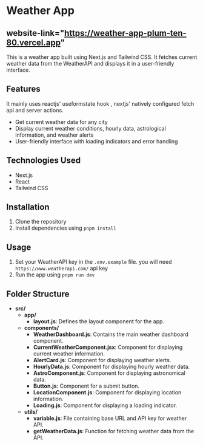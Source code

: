 # Weather App

## website-link="https://weather-app-plum-ten-80.vercel.app"

This is a weather app built using Next.js and Tailwind CSS. It fetches current weather data from the WeatherAPI and displays it in a user-friendly interface.

## Features

It mainly uses reactjs' useformstate hook , nextjs' natively configured fetch api and server actions.

- Get current weather data for any city
- Display current weather conditions, hourly data, astrological information, and weather alerts
- User-friendly interface with loading indicators and error handling

## Technologies Used

- Next.js
- React
- Tailwind CSS

## Installation

1. Clone the repository
2. Install dependencies using `pnpm install`

## Usage

1. Set your WeatherAPI key in the `.env.example` file. you will need `https://www.weatherapi.com/` api key
2. Run the app using `pnpm run dev`


## Folder Structure

- **src/**
  - **app/**
    - **layout.js**: Defines the layout component for the app.
  - **components/**
    - **WeatherDashboard.js**: Contains the main weather dashboard component.
    - **CurrentWeatherComponent.jsx**: Component for displaying current weather information.
    - **AlertCard.js**: Component for displaying weather alerts.
    - **HourlyData.js**: Component for displaying hourly weather data.
    - **AstroComponent.js**: Component for displaying astronomical data.
    - **Button.js**: Component for a submit button.
    - **LocationComponent.js**: Component for displaying location information.
    - **Loading.js**: Component for displaying a loading indicator.
  - **utils/**
    - **variable.js**: File containing base URL and API key for weather API.
    - **getWeatherData.js**: Function for fetching weather data from the API.
